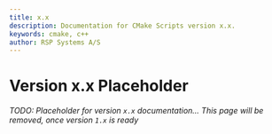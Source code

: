 ```yaml
---
title: x.x
description: Documentation for CMake Scripts version x.x.
keywords: cmake, c++
author: RSP Systems A/S
---
```


# Version x.x Placeholder

_TODO: Placeholder for version `x.x` documentation... This page will be removed, once version `1.x` is ready_
